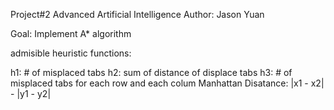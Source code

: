 Project#2 Advanced Artificial Intelligence
Author: Jason Yuan

Goal: Implement A* algorithm

admisible heuristic functions:

h1: # of misplaced tabs
h2: sum of distance of displace tabs
h3: # of misplaced tabs for each row and each colum
Manhattan Disatance: |x1 - x2| - |y1 - y2|
